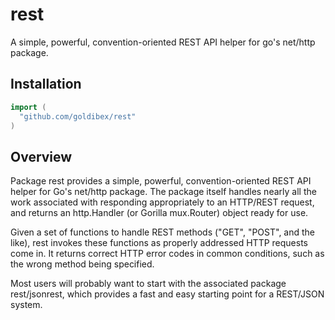 rest
====

A simple, powerful, convention-oriented REST API helper for go's net/http package.

Installation
------------

```go
import (
  "github.com/goldibex/rest"
)
```

Overview
--------

Package rest provides a simple, powerful, convention-oriented REST API helper for Go's net/http package.
The package itself handles nearly all the work associated with responding appropriately
to an HTTP/REST request, and returns an http.Handler (or Gorilla mux.Router) object ready for use.

Given a set of functions to handle REST methods ("GET", "POST", and the like),
rest invokes these functions as properly addressed HTTP requests come in. It returns
correct HTTP error codes in common conditions, such as the wrong method being
specified.

Most users will probably want to start with the associated package rest/jsonrest,
which provides a fast and easy starting point for a REST/JSON system.
